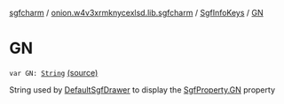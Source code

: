 [sgfcharm](../../index.md) / [onion.w4v3xrmknycexlsd.lib.sgfcharm](../index.md) / [SgfInfoKeys](index.md) / [GN](./-g-n.md)

# GN

`var GN: `[`String`](https://kotlinlang.org/api/latest/jvm/stdlib/kotlin/-string/index.html) [(source)](https://github.com/w4v3/sgfcharm/tree/master/sgfcharm/src/main/java/onion/w4v3xrmknycexlsd/lib/sgfcharm/SgfInfoKeys.kt#L158)

String used by [DefaultSgfDrawer](../../onion.w4v3xrmknycexlsd.lib.sgfcharm.view/-default-sgf-drawer/index.md) to display the [SgfProperty.GN](../../onion.w4v3xrmknycexlsd.lib.sgfcharm.parse/-sgf-property/-g-n/index.md) property

